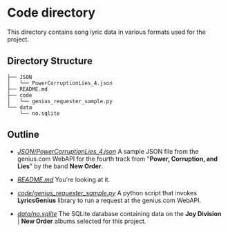 # Code directory

This directory contains song lyric data in various formats used for the project.

## Directory Structure

```
├── JSON
│   └── PowerCorruptionLies_4.json
├── README.md
├── code
│   └── genius_requester_sample.py
└── data
    └── no.sqlite
```

## Outline

* *[JSON/PowerCorruptionLies_4.json](./JSON/PowerCorruptionLies_4.json)*
    A sample JSON file from the genius.com WebAPI for the fourth track from "**Power, Corruption, and Lies**" by the band **New Order**.

* *[README.md](./README.md)*
    You're looking at it.

* *[code/genius_requester_sample.py](./code/genius_requester_sample.py)*
    A python script that invokes **LyricsGenius** library to run a request at the genius.com WebAPI.

* *[data/no.sqlite](./data/no.sqlite)*
    The SQLite database containing data on the **Joy Division** | **New Order** albums selected for this project.
